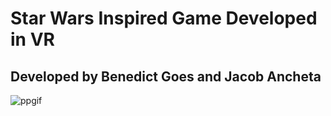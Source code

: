 # Star Wars Inspired Game Developed in VR
## Developed by Benedict Goes and Jacob Ancheta
![ppgif](https://github.com/jacob-ancheta/PlanetaryPaladins/assets/87203622/df46bae6-ceae-400b-b1c4-25236fe63813)
